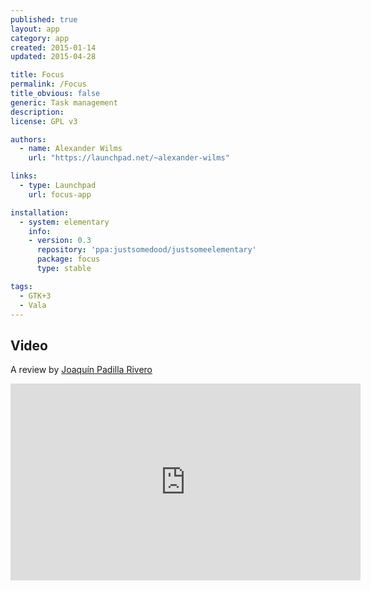 ```yaml
---
published: true
layout: app
category: app
created: 2015-01-14
updated: 2015-04-28

title: Focus
permalink: /Focus
title_obvious: false
generic: Task management
description:
license: GPL v3

authors:
  - name: Alexander Wilms
    url: "https://launchpad.net/~alexander-wilms"

links:
  - type: Launchpad
    url: focus-app

installation:
  - system: elementary
    info:
    - version: 0.3
      repository: 'ppa:justsomedood/justsomeelementary'
      package: focus
      type: stable

tags:
  - GTK+3
  - Vala
---
```

## Video
A review by [Joaquín Padilla Rivero](https://www.youtube.com/channel/UC_im4PuM9ViTNjaUf2cXmgg)

<iframe width="560" height="315" src="https://www.youtube.com/embed/QnO6P9IUkiU" frameborder="0" allowfullscreen></iframe>